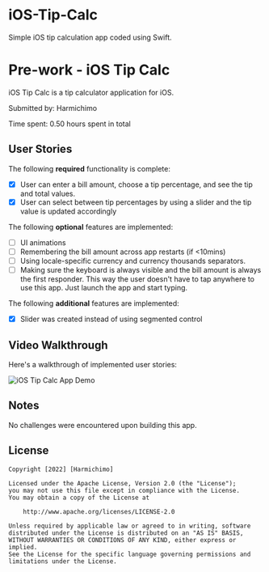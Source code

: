 # iOS-Tip-Calc
Simple iOS tip calculation app coded using Swift.

# Pre-work - iOS Tip Calc

iOS Tip Calc is a tip calculator application for iOS.

Submitted by: Harmichimo

Time spent: 0.50 hours spent in total

## User Stories

The following **required** functionality is complete:

* [X] User can enter a bill amount, choose a tip percentage, and see the tip and total values.
* [X] User can select between tip percentages by using a slider and the tip value is updated accordingly

The following **optional** features are implemented:

* [ ] UI animations
* [ ] Remembering the bill amount across app restarts (if <10mins)
* [ ] Using locale-specific currency and currency thousands separators.
* [ ] Making sure the keyboard is always visible and the bill amount is always the first responder. This way the user doesn't have to tap anywhere to use this app. Just launch the app and start typing.

The following **additional** features are implemented:

- [X] Slider was created instead of using segmented control

## Video Walkthrough

Here's a walkthrough of implemented user stories:

<img src='http://i.imgur.com/link/to/your/gif/file.gif' title='iOS Tip Calc App Demo' width='' alt='iOS Tip Calc App Demo' />

## Notes

No challenges were encountered upon building this app. 

## License

    Copyright [2022] [Harmichimo]

    Licensed under the Apache License, Version 2.0 (the "License");
    you may not use this file except in compliance with the License.
    You may obtain a copy of the License at

        http://www.apache.org/licenses/LICENSE-2.0

    Unless required by applicable law or agreed to in writing, software
    distributed under the License is distributed on an "AS IS" BASIS,
    WITHOUT WARRANTIES OR CONDITIONS OF ANY KIND, either express or implied.
    See the License for the specific language governing permissions and
    limitations under the License.
